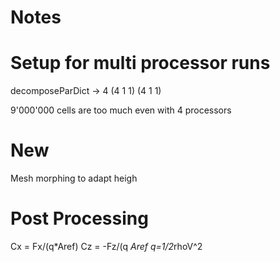 # Notes

# Setup for multi processor runs

decomposeParDict -> 4
(4 1 1)
(4 1 1)
 
9'000'000 cells are too much even with 4 processors

# New
Mesh morphing to adapt heigh

# Post Processing
        
Cx = Fx/(q*Aref) 
Cz = -Fz/(q     *Aref
q=1/2*rhoV^2
